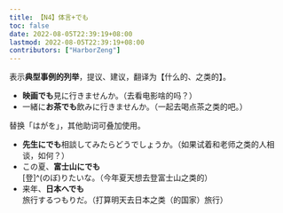 ```yaml
---
title: 【N4】体言+でも
toc: false
date: 2022-08-05T22:39:19+08:00
lastmod: 2022-08-05T22:39:19+08:00
contributors: ["HarborZeng"]
---
```


表示**典型事例的列举**，提议、建议，翻译为【什么的、之类的】。

- **映画でも**見に行きませんか。（去看电影啥的吗？）
- 一緒に**お茶でも**飲みに行きませんか。（一起去喝点茶之类的吧。）

替换「はがを」，其他助词可叠加使用。

- **先生にでも**相談してみたらどうでしょうか。（如果试着和老师之类的人相谈，如何？）
- この夏、**富士山にでも**[登]^(のぼ)りたいな。（今年夏天想去登富士山之类的）
- 来年、**日本へでも**旅行するつもりだ。（打算明天去日本之类（的国家）旅行）

